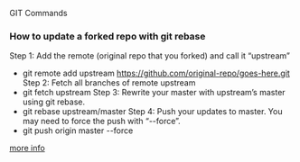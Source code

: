 GIT Commands


### How to update a forked repo with git rebase

Step 1: Add the remote (original repo that you forked) and call it “upstream”
* git remote add upstream https://github.com/original-repo/goes-here.git
Step 2: Fetch all branches of remote upstream
* git fetch upstream
Step 3: Rewrite your master with upstream’s master using git rebase.
* git rebase upstream/master
Step 4: Push your updates to master. You may need to force the push with “--force”.
* git push origin master --force

[more info](https://medium.com/@topspinj/how-to-git-rebase-into-a-forked-repo-c9f05e821c8a)


